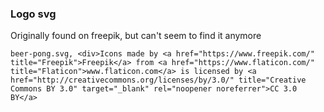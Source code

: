### Logo svg

Originally found on freepik, but can't seem to find it anymore

`beer-pong.svg, <div>Icons made by <a href="https://www.freepik.com/" title="Freepik">Freepik</a> from <a href="https://www.flaticon.com/" title="Flaticon">www.flaticon.com</a> is licensed by <a href="http://creativecommons.org/licenses/by/3.0/" title="Creative Commons BY 3.0" target="_blank" rel="noopener noreferrer">CC 3.0 BY</a>`
